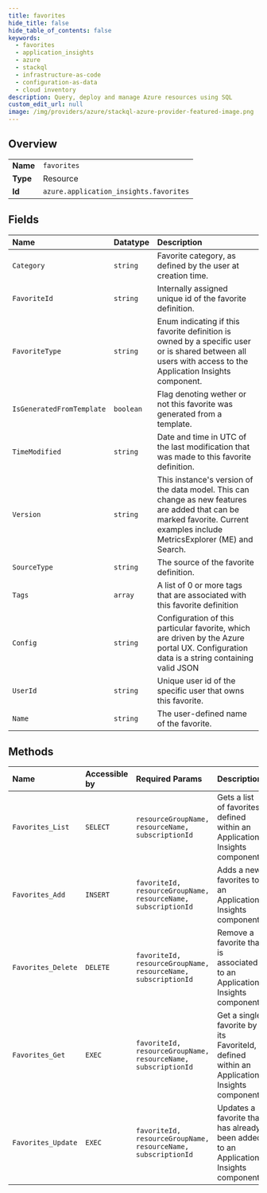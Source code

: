 ```yaml
---
title: favorites
hide_title: false
hide_table_of_contents: false
keywords:
  - favorites
  - application_insights
  - azure    
  - stackql
  - infrastructure-as-code
  - configuration-as-data
  - cloud inventory
description: Query, deploy and manage Azure resources using SQL
custom_edit_url: null
image: /img/providers/azure/stackql-azure-provider-featured-image.png
---
```

  
    

## Overview
<table><tbody>
<tr><td><b>Name</b></td><td><code>favorites</code></td></tr>
<tr><td><b>Type</b></td><td>Resource</td></tr>
<tr><td><b>Id</b></td><td><code>azure.application_insights.favorites</code></td></tr>
</tbody></table>

## Fields
| Name | Datatype | Description |
|:-----|:---------|:------------|
| `Category` | `string` | Favorite category, as defined by the user at creation time. |
| `FavoriteId` | `string` | Internally assigned unique id of the favorite definition. |
| `FavoriteType` | `string` | Enum indicating if this favorite definition is owned by a specific user or is shared between all users with access to the Application Insights component. |
| `IsGeneratedFromTemplate` | `boolean` | Flag denoting wether or not this favorite was generated from a template. |
| `TimeModified` | `string` | Date and time in UTC of the last modification that was made to this favorite definition. |
| `Version` | `string` | This instance's version of the data model. This can change as new features are added that can be marked favorite. Current examples include MetricsExplorer (ME) and Search. |
| `SourceType` | `string` | The source of the favorite definition. |
| `Tags` | `array` | A list of 0 or more tags that are associated with this favorite definition |
| `Config` | `string` | Configuration of this particular favorite, which are driven by the Azure portal UX. Configuration data is a string containing valid JSON |
| `UserId` | `string` | Unique user id of the specific user that owns this favorite. |
| `Name` | `string` | The user-defined name of the favorite. |
## Methods
| Name | Accessible by | Required Params | Description |
|:-----|:--------------|:----------------|:------------|
| `Favorites_List` | `SELECT` | `resourceGroupName, resourceName, subscriptionId` | Gets a list of favorites defined within an Application Insights component. |
| `Favorites_Add` | `INSERT` | `favoriteId, resourceGroupName, resourceName, subscriptionId` | Adds a new favorites to an Application Insights component. |
| `Favorites_Delete` | `DELETE` | `favoriteId, resourceGroupName, resourceName, subscriptionId` | Remove a favorite that is associated to an Application Insights component. |
| `Favorites_Get` | `EXEC` | `favoriteId, resourceGroupName, resourceName, subscriptionId` | Get a single favorite by its FavoriteId, defined within an Application Insights component. |
| `Favorites_Update` | `EXEC` | `favoriteId, resourceGroupName, resourceName, subscriptionId` | Updates a favorite that has already been added to an Application Insights component. |
